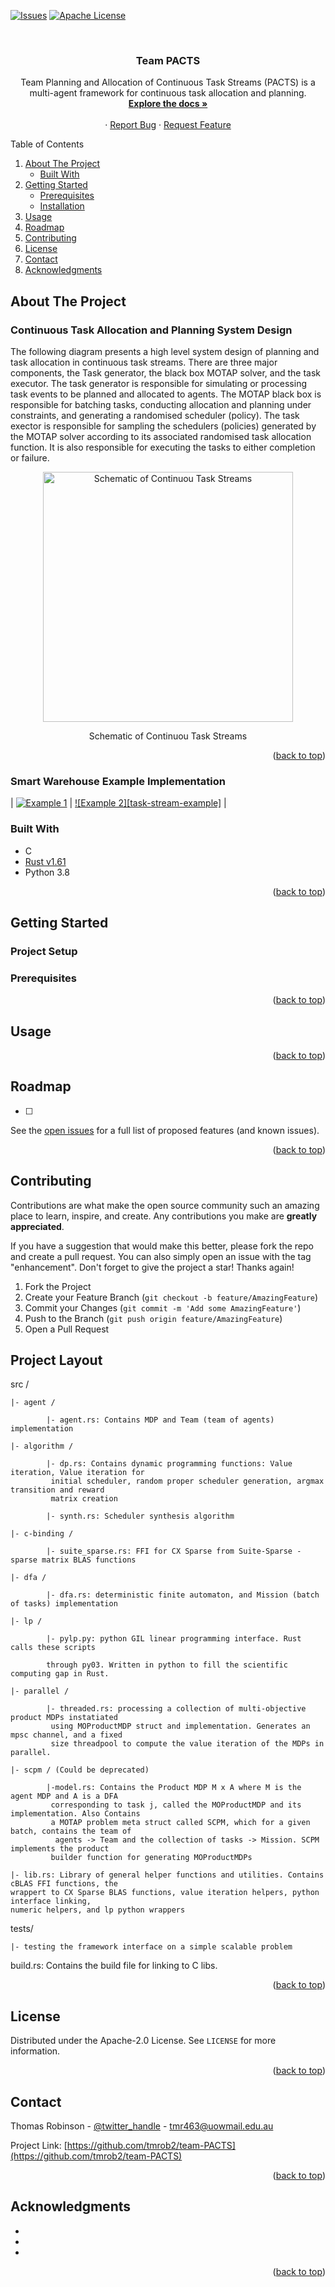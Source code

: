 <div id="top"></div>

<!-- PROJECT SHIELDS -->
<!--[![Contributors][contributors-shield]][contributors-url]
[![Forks][forks-shield]][forks-url]
[![Stargazers][stars-shield]][stars-url]
[![Issues][issues-shield]][issues-url]
[![Apache-2.0 License][license-shield]][license-url]
[![LinkedIn][linkedin-shield]][linkedin-url]
-->
[![Issues][issues-shield]][issues-url]
[![Apache License][license-shield]][license-url]



<!-- PROJECT LOGO -->
<br />
<div align="center">
<h3 align="center">Team PACTS</h3>

  <p align="center">
    Team Planning and Allocation of Continuous Task Streams (PACTS) is a multi-agent framework for continuous task allocation and planning.
    <br />
    <a href="https://github.com/tmrob2/team-PACTS"><strong>Explore the docs »</strong></a>
    <br />
    <br />
    ·
    <a href="https://github.com/tmrob2/team-PACTS/issues">Report Bug</a>
    ·
    <a href="https://github.com/tmrob2/team-PACTS/issues">Request Feature</a>
  </p>
</div>



<!-- TABLE OF CONTENTS -->
<summary>Table of Contents</summary>
<ol>
<li>
  <a href="#about-the-project">About The Project</a>
  <ul>
    <li><a href="#built-with">Built With</a></li>
  </ul>
</li>
<li>
  <a href="#getting-started">Getting Started</a>
  <ul>
    <li><a href="#prerequisites">Prerequisites</a></li>
    <li><a href="#installation">Installation</a></li>
  </ul>
</li>
<li><a href="#usage">Usage</a></li>
<li><a href="#roadmap">Roadmap</a></li>
<li><a href="#contributing">Contributing</a></li>
<li><a href="#license">License</a></li>
<li><a href="#contact">Contact</a></li>
<li><a href="#acknowledgments">Acknowledgments</a></li>
</ol>



<!-- ABOUT THE PROJECT -->
## About The Project

### Continuous Task Allocation and Planning System Design

The following diagram presents a high level system design of planning and task allocation in continuous task streams. There are three major components, the Task generator, the black box MOTAP solver, and the task executor. The task generator is responsible for simulating or processing task events to be planned and allocated to agents. The MOTAP black box is responsible for batching tasks, conducting allocation and planning under constraints, and generating a randomised scheduler (policy). The task exector is responsible for sampling the schedulers (policies) generated by the MOTAP solver according to its associated randomised task allocation function. It is also responsible for executing the tasks to either completion or failure.  

<p align="center">
    <img width="400px" src="img/CTS_diagram.png" align="center" alt="Schematic of Continuou Task Streams"/>
 <p align="center">Schematic of Continuou Task Streams</p>
</p>

<p align="right">(<a href="#top">back to top</a>)</p>

### Smart Warehouse Example Implementation

| [![Example 1][coll-avoidance]](https://github/tmrob2/rusty-robots/) | [![Example 2][task-stream-example]](https://github/tmrob2/team-PACTS/) |







### Built With
* C
* [Rust v1.61](https://www.rust-lang.org/)
* Python 3.8

<p align="right">(<a href="#top">back to top</a>)</p>



<!-- GETTING STARTED -->
## Getting Started



### Project Setup


### Prerequisites


<p align="right">(<a href="#top">back to top</a>)</p>



<!-- USAGE EXAMPLES -->
## Usage


<p align="right">(<a href="#top">back to top</a>)</p>



<!-- ROADMAP -->
## Roadmap

- [ ] 

See the [open issues](https://github.com/tmrob2/team-PACTS/issues) for a full list of proposed features (and known issues).

<p align="right">(<a href="#top">back to top</a>)</p>



<!-- CONTRIBUTING -->
## Contributing

Contributions are what make the open source community such an amazing place to learn, inspire, and create. Any contributions you make are **greatly appreciated**.

If you have a suggestion that would make this better, please fork the repo and create a pull request. You can also simply open an issue with the tag "enhancement".
Don't forget to give the project a star! Thanks again!

1. Fork the Project
2. Create your Feature Branch (`git checkout -b feature/AmazingFeature`)
3. Commit your Changes (`git commit -m 'Add some AmazingFeature'`)
4. Push to the Branch (`git push origin feature/AmazingFeature`)
5. Open a Pull Request

## Project Layout

src /

    |- agent /

            |- agent.rs: Contains MDP and Team (team of agents) implementation

    |- algorithm /

            |- dp.rs: Contains dynamic programming functions: Value iteration, Value iteration for
             initial scheduler, random proper scheduler generation, argmax transition and reward 
             matrix creation

            |- synth.rs: Scheduler synthesis algorithm

    |- c-binding /

            |- suite_sparse.rs: FFI for CX Sparse from Suite-Sparse - sparse matrix BLAS functions

    |- dfa /

            |- dfa.rs: deterministic finite automaton, and Mission (batch of tasks) implementation

    |- lp /

            |- pylp.py: python GIL linear programming interface. Rust calls these scripts

            through py03. Written in python to fill the scientific computing gap in Rust.

    |- parallel /

            |- threaded.rs: processing a collection of multi-objective product MDPs instatiated
             using MOProductMDP struct and implementation. Generates an mpsc channel, and a fixed 
             size threadpool to compute the value iteration of the MDPs in parallel. 

    |- scpm / (Could be deprecated)

            |-model.rs: Contains the Product MDP M x A where M is the agent MDP and A is a DFA
             corresponding to task j, called the MOProductMDP and its implementation. Also Contains 
             a MOTAP problem meta struct called SCPM, which for a given batch, contains the team of
              agents -> Team and the collection of tasks -> Mission. SCPM implements the product 
             builder function for generating MOProductMDPs

    |- lib.rs: Library of general helper functions and utilities. Contains cBLAS FFI functions, the 
    wrappert to CX Sparse BLAS functions, value iteration helpers, python interface linking, 
    numeric helpers, and lp python wrappers

tests/

    |- testing the framework interface on a simple scalable problem

build.rs: Contains the build file for linking to C libs. 

<p align="right">(<a href="#top">back to top</a>)</p>



<!-- LICENSE -->
## License

Distributed under the Apache-2.0 License. See `LICENSE` for more information.

<p align="right">(<a href="#top">back to top</a>)</p>



<!-- CONTACT -->
## Contact

Thomas Robinson - [@twitter_handle](https://twitter.com/twitter_handle) - tmr463@uowmail.edu.au

Project Link: [https://github.com/tmrob2/team-PACTS](https://github.com/tmrob2/team-PACTS)

<p align="right">(<a href="#top">back to top</a>)</p>



<!-- ACKNOWLEDGMENTS -->
## Acknowledgments

* []()
* []()
* []()

<p align="right">(<a href="#top">back to top</a>)</p>



<!-- MARKDOWN LINKS & IMAGES -->
<!-- https://www.markdownguide.org/basic-syntax/#reference-style-links -->
[contributors-shield]: https://img.shields.io/github/contributors/tmrob2/team-PACTS.svg?style=for-the-badge
[contributors-url]: https://github.com/tmrob2/team-PACTS/graphs/contributors
[forks-shield]: https://img.shields.io/github/forks/tmrob2/team-PACTS.svg?style=for-the-badge
[forks-url]: https://github.com/tmrob2/team-PACTS/network/members
[stars-shield]: https://img.shields.io/github/stars/tmrob2/team-PACTS.svg?style=for-the-badge
[stars-url]: https://github.com/tmrob2/team-PACTS/stargazers
[issues-shield]: https://img.shields.io/github/issues/tmrob2/team-PACTS.svg?style=for-the-badge
[issues-url]: https://github.com/tmrob2/team-PACTS/issues
[license-shield]: https://img.shields.io/github/license/tmrob2/team-PACTS.svg?style=for-the-badge
[license-url]: https://github.com/tmrob2/team-PACTS/LICENSE
[linkedin-shield]: https://img.shields.io/badge/-LinkedIn-black.svg?style=for-the-badge&logo=linkedin&colorB=555
[linkedin-url]: https://linkedin.com/in/linkedin_username
[coll-avoidance]: img/12x12-4a-9t-collision-avoidance.gif
[task-steam-example]: img/cts_example_sw.gif
[mdp-example]: img/product_mdp_message_sending.png

    
